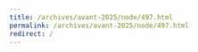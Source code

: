 ```yaml
---
title: /archives/avant-2025/node/497.html
permalink: /archives/avant-2025/node/497.html
redirect: /
---
```

